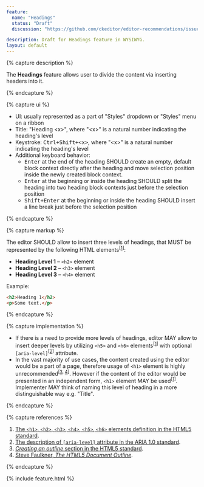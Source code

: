 ```yaml
---
feature:
  name: "Headings"
  status: "Draft"
  discussion: "https://github.com/ckeditor/editor-recommendations/issues/43"

description: Draft for Headings feature in WYSIWYG.
layout: default
---
```


{% capture description %}

The **Headings** feature allows user to divide the content via inserting headers into it.

{% endcapture %}

{% capture ui %}

 * UI: usually represented as a part of "Styles" dropdown or "Styles" menu on a ribbon
 * Title: "Heading &lt;x&gt;", where "&lt;x&gt;" is a natural number indicating the heading's level
 * Keystroke: <kbd>Ctrl+Shift+&lt;x&gt;</kbd>, where "&lt;x&gt;" is a natural number indicating the heading's level
 * Additional keyboard behavior:
   * <kbd>Enter</kbd> at the end of the heading SHOULD create an empty, default block context directly after the heading and move selection position inside the newly created block context.
   * <kbd>Enter</kbd> at the beginning or inside the heading SHOULD split the heading into two heading block contexts just before the selection position
   * <kbd>Shift+Enter</kbd> at the beginning or inside the heading SHOULD insert a line break just before the selection position

{% endcapture %}

{% capture markup %}

The editor SHOULD allow to insert three levels of headings, that MUST be represented by the following HTML elements<sup>[[1](#ref1)]</sup>:

* **Heading Level 1** – `<h2>` element
* **Heading Level 2** – `<h3>` element
* **Heading Level 3** – `<h4>` element

Example:

```html
<h2>Heading 1</h2>
<p>Some text.</p>
```

{% endcapture %}

{% capture implementation %}

* If there is a need to provide more levels of headings, editor MAY allow to insert deeper levels by utilizing `<h5>` and `<h6>` elements<sup>[[1](#ref1)]</sup> with optional `[aria-level]`<sup>[[2](#ref2)]</sup> attribute.
* In the vast majority of use cases, the content created using the editor would be a part of a page, therefore usage of `<h1>` element is highly unrecommended<sup>[[3](#ref3), [4](#ref4)]</sup>. However if the content of the editor would be presented in an independent form, `<h1>` element MAY be used<sup>[[1](#ref1)]</sup>. Implementer MAY think of naming this level of heading in a more distinguishable way e.g. "Title".

{% endcapture %}

{% capture references %}

1. <a id="ref1"></a>[The `<h1>`, `<h2>`, `<h3>`, `<h4>`, `<h5>`, `<h6>` elements definition in the HTML5 standard](https://www.w3.org/TR/html5/sections.html#the-h1,-h2,-h3,-h4,-h5,-and-h6-elements).
2. <a id="ref2"></a>[The description of `[aria-level]` attribute in the ARIA 1.0 standard](https://www.w3.org/TR/wai-aria/states_and_properties#aria-level).
3. <a id="ref3"></a>[<i>Creating an outline</i> section in the HTML5 standard](https://www.w3.org/TR/html5/sections.html#outlines).
4. <a id="ref4"></a>[Steve Faulkner, <i>The HTML5 Document Outline</i>](https://www.paciellogroup.com/blog/2013/10/html5-document-outline/).

{% endcapture %}

{% include feature.html %}

